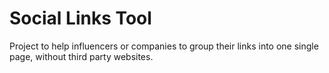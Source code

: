 # Social Links Tool
 Project to help influencers or companies to group their links into one single page, without third party websites.
